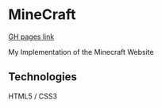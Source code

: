 # MineCraft
[GH pages link](https://sojurner.github.io/Static-Composition-1/)

My Implementation of the Minecraft Website

## Technologies
HTML5 / CSS3
